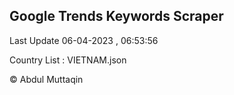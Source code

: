 

## Google Trends Keywords Scraper 
 
Last Update 06-04-2023 , 06:53:56

Country List :
VIETNAM.json



© Abdul Muttaqin 
